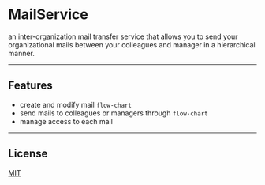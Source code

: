 # MailService 

an inter-organization mail transfer service that allows you to send your organizational mails between your colleagues and manager in a hierarchical manner.
***
## Features

- create and modify mail `flow-chart`
- send mails to colleagues or managers through `flow-chart`
- manage access to each mail
***
## License

[MIT](https://github.com/Silverbrain/MailService/blob/development/LICENSE)
